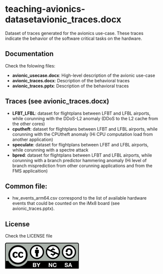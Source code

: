 # teaching-avionics-datasetavionic_traces.docx

Dataset of traces generated for the avionics use-case. These traces indicate the
behavior of the software critical tasks on the hardware.

## Documentation

Check the folowing files:
 * **avionic_usecase.docx**: High-level description of the avionic use-case
 * **avionic_traces.docx**: Description of the behavioral traces
 * **avionic_traces.pptx**: Description of the behavioral traces
 
## Traces (see avionic_traces.docx)
 * **LFBT_LFBL**: dataset for flightplans between LFBT and LFBL airports, while corunning with the DDoS-L2 anomaly (DDoS to the L2 cache from the other cores)
 * **cputheft**: dataset for flightplans between LFBT and LFBL airports, while corunning with the CPUtheft anomaly (Hi CPU computation load from another application)
 * **speculate**: dataset for flightplans between LFBT and LFBL airports, while corunning with a spectre attack
 * **bpred**: dataset for flightplans between LFBT and LFBL airports, while  corunning with a branch predictor hammering anomaly (Hi level of branch misprediction from other corunning applications and from the FMS applicaition)

## Common file:
 * hw_events_arm64.csv correspond to the list of available hardware events that could be counted on the iMx8 board (see avionic_traces.pptx).

## License

Check the LICENSE file

![BY-NC-SA](by-nc-sa.svg)
